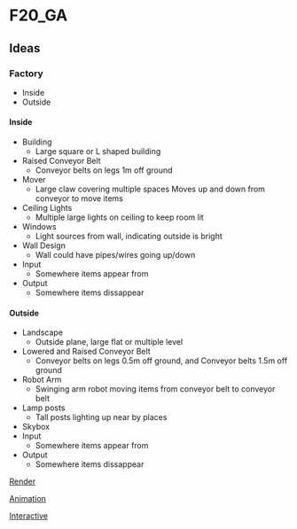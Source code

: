
# F20_GA

## Ideas

### Factory

- Inside
- Outside

#### Inside

- Building
  - Large square or L shaped building
- Raised Conveyor Belt
  - Conveyor belts on legs 1m off ground
- Mover
  - Large claw covering multiple spaces
    Moves up and down from conveyor to move items
- Ceiling Lights
  - Multiple large lights on ceiling to keep room lit
- Windows
  - Light sources from wall, indicating outside is bright
- Wall Design
  - Wall could have pipes/wires going up/down
- Input
  - Somewhere items appear from
- Output
  - Somewhere items dissappear

#### Outside

- Landscape
  - Outside plane, large flat or multiple level
- Lowered and Raised Conveyor Belt
  - Conveyor belts on legs 0.5m off ground, and Conveyor belts 1.5m off ground
- Robot Arm
  - Swinging arm robot moving items from conveyor belt to conveyor belt
- Lamp posts
  - Tall posts lighting up near by places
- Skybox
- Input
  - Somewhere items appear from
- Output
  - Somewhere items dissappear

[Render](Render/README.md)

[Animation](Animation/README.md)

[Interactive](Interactive/README.md)
